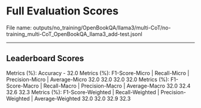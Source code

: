 # Full Evaluation Scores

File name: outputs/no_training/OpenBookQA/llama3/multi-CoT/no-training_multi-CoT_OpenBookQA_llama3_add-test.jsonl


---

## Leaderboard Scores

Metrics (%): Accuracy - 32.0
Metrics (%): F1-Score-Micro | Recall-Micro | Precision-Micro | Average-Micro
                32.0        32.0          32.0        32.0
Metrics (%): F1-Score-Macro | Recall-Macro | Precision-Macro | Average-Macro
                32.0        32.4          32.6        32.3
Metrics (%): F1-Score-Weighted | Recall-Weighted | Precision-Weighted | Average-Weighted
                32.0        32.0          32.9        32.3

